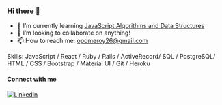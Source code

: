 ### Hi there 👋

<!--
**opomeroy26/opomeroy26** is a ✨ _special_ ✨ repository because its `README.md` (this file) appears on your GitHub profile.
-->

- 🌱 I’m currently learning [JavaScript Algorithms and Data Structures](https://www.udemy.com/course/js-algorithms-and-data-structures-masterclass/)
- 👯 I’m looking to collaborate on anything!
- 📫 How to reach me: opomeroy26@gmail.com

Skills: JavaScript / React / Ruby / Rails / ActiveRecord/ SQL / PostgreSQL/ HTML / CSS / Bootstrap / Material UI / Git / Heroku 

#### Connect with me
<a href="https://www.linkedin.com/in/olivia-pomeroy-367578176/">
  <img
    alt="Linkedin"
    src="https://img.shields.io/badge/LinkedIn-0077B5?style=for-the-badge&logo=linkedin&logoColor=white"
  />
</a>
